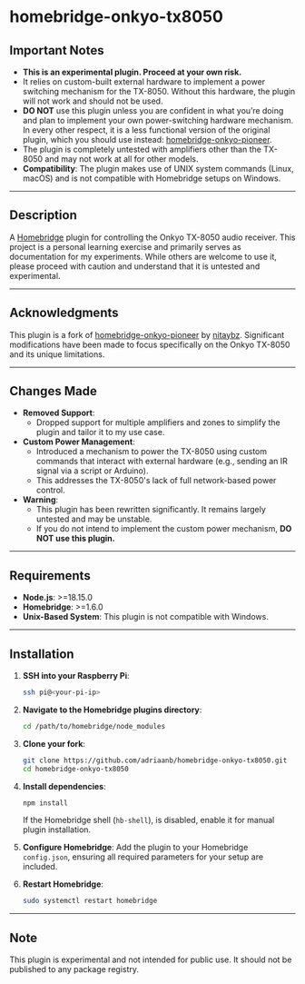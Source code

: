 # homebridge-onkyo-tx8050

## Important Notes

- **This is an experimental plugin. Proceed at your own risk.**
- It relies on custom-built external hardware to implement a power switching mechanism for the TX-8050. Without this hardware, the plugin will not work and should not be used.
- **DO NOT** use this plugin unless you are confident in what you’re doing and plan to implement your own power-switching hardware mechanism. In every other respect, it is a less functional version of the original plugin, which you should use instead: [homebridge-onkyo-pioneer](https://github.com/nitaybz/homebridge-onkyo-pioneer).
- The plugin is completely untested with amplifiers other than the TX-8050 and may not work at all for other models.
- **Compatibility**: The plugin makes use of UNIX system commands (Linux, macOS) and is not compatible with Homebridge setups on Windows.

---

## Description

A [Homebridge](https://github.com/homebridge/homebridge) plugin for controlling the Onkyo TX-8050 audio receiver. This project is a personal learning exercise and primarily serves as documentation for my experiments. While others are welcome to use it, please proceed with caution and understand that it is untested and experimental.

---

## Acknowledgments

This plugin is a fork of [homebridge-onkyo-pioneer](https://github.com/nitaybz/homebridge-onkyo-pioneer) by [nitaybz](https://github.com/nitaybz). Significant modifications have been made to focus specifically on the Onkyo TX-8050 and its unique limitations.

---

## Changes Made

- **Removed Support**:
  - Dropped support for multiple amplifiers and zones to simplify the plugin and tailor it to my use case.
- **Custom Power Management**:
  - Introduced a mechanism to power the TX-8050 using custom commands that interact with external hardware (e.g., sending an IR signal via a script or Arduino).
  - This addresses the TX-8050's lack of full network-based power control.
- **Warning**:
  - This plugin has been rewritten significantly. It remains largely untested and may be unstable.
  - If you do not intend to implement the custom power mechanism, **DO NOT use this plugin.**

---

## Requirements

- **Node.js**: >=18.15.0
- **Homebridge**: >=1.6.0
- **Unix-Based System**: This plugin is not compatible with Windows.

---

## Installation

1. **SSH into your Raspberry Pi**:
   ```bash
   ssh pi@<your-pi-ip>
   ```

2. **Navigate to the Homebridge plugins directory**:
   ```bash
   cd /path/to/homebridge/node_modules
   ```

3. **Clone your fork**:
   ```bash
   git clone https://github.com/adriaanb/homebridge-onkyo-tx8050.git
   cd homebridge-onkyo-tx8050
   ```

4. **Install dependencies**:
   ```bash
   npm install
   ```

   If the Homebridge shell (`hb-shell`), is disabled, enable it for manual plugin installation.

5. **Configure Homebridge**:
   Add the plugin to your Homebridge `config.json`, ensuring all required parameters for your setup are included.

6. **Restart Homebridge**:
   ```bash
   sudo systemctl restart homebridge
   ```

---

## Note

This plugin is experimental and not intended for public use. It should not be published to any package registry.
